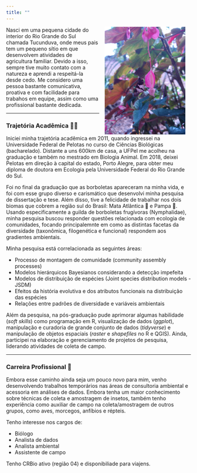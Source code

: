 ```yaml
---
title: ""
---
```


<img 
  src = "/assets/images/Lycas.png"
  alt = "Lycas"
  align = "right"
  width = "220"
  style= "padding: 0 15px; float: right;"
  />
     
Nasci em uma pequena cidade do interior do Rio Grande do Sul chamada Tucunduva, onde meus pais tem um pequeno sítio em que desenvolvem atividades de agricultura familiar. Devido a isso, sempre tive muito contato com a natureza e aprendi a respeitá-la desde cedo. Me considero uma pessoa bastante comunicativa, proativa e com facilidade para trabahos em equipe, assim como uma profissional bastante dedicada.

---
### Trajetória Acadêmica  👩‍🎓

Iniciei minha trajetória acadêmica em 2011, quando ingressei na Universidade Federal de Pelotas no curso de Ciências Biológicas (bacharelado). Distante a uns 600km de casa, a UFPel me acolheu na graduação e também no mestrado em Biologia Animal. Em 2018, deixei Pelotas em direção à capital do estado, Porto Alegre, para obter meu diploma de doutora em Ecologia pela Universidade Federal do Rio Grande do Sul.   

Foi no final da graduação que as borboletas apareceram na minha vida, e foi com esse grupo diverso e carismático que desenvolvi minha pesquisa de dissertação e tese. Além disso, tive a felicidade de trabalhar nos dois biomas que cobrem a região sul do Brasil: Mata Atlântica 🌳 e Pampa 🌾. Usando especificamente a guilda de borboletas frugívoras (Nymphalidae), minha pesquisa buscou responder questões relacionada com ecologia de comunidades, focando principalemnte em como as distintas facetas da diversidade (taxonômica, filogenética e funcional) respondem aos gradientes ambientais.

Minha pesquisa está correlacionada as seguintes áreas:
- Processo de montagem de comunidade (community assembly processes)
- Modelos hierárquicos Bayesianos considerando a detecção impefeita
- Modelos de distribuição de espécies (Joint species distribution models - JSDM)
- Efeitos da história evolutiva e dos atributos funcionais na distribuição das espécies
- Relações entre padrões de diversidade e variáveis ambientais

Além da pesquisa, na pós-graduação pude aprimorar algumas habilidade (*soft skills*) como programação em R, visualização de dados (*ggplot*), manipulação e curadoria de grande conjunto de dados (*tidyverse*) e manipulação de objetos espaciais (*raster* e *shapefiles* no R e QGIS). Ainda, participei na elaboração e gerenciamento de projetos de pesquisa, liderando atividades de coleta de campo.

---
### Carreira Profissional  💼

Embora esse caminho ainda seja um pouco novo para mim, venho desenvolvendo trabalhos temporários nas áreas de consultoria ambiental e acessoria em análises de dados. Embora tenha um maior conhecimento sobre técnicas de coleta e amostragem de insetos, também tenho experiência como auxiliar de campo na coleta/amostragem de outros grupos, como aves, morcegos, anfíbios e répteis.

Tenho interesse nos cargos de:
* Biólogo
* Analista de dados
* Analista ambiental
* Assistente de campo

Tenho CRBio ativo (região 04) e disponibiliade para viajens. 
